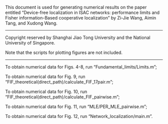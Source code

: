 This document is used for generating numerical results on the paper entitled “Device-free localization in ISAC networks: performance limits and Fisher information-Based cooperative localization” by Zi-Jie Wang, Aimin Tang, and Xudong Wang.

*********************************************************************************************************************************

Copyright reserved by Shanghai Jiao Tong University and the National University of Singapore.

Note that the scripts for plotting figures are not included.

*********************************************************************************************************************************
To obtain numerical data for Figs. 4-8, run “Fundamental_limits/Limits.m”;

To obtain numerical data for Fig. 9, run “FIF_theoretical(direct_path)/calculate_FIF_17pair.m”;

To obtain numerical data for Fig. 10, run “FIF_theoretical(direct_path)/calculate_FIF_pairwise.m”;

To obtain numerical data for Fig. 11, run “MLE/PER_MLE_pairwise.m”;

To obtain numerical data for Fig. 12, run “Network_localization/main.m”.
